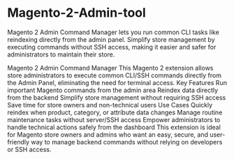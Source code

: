 # Magento-2-Admin-tool
Magento 2 Admin Command Manager lets you run common CLI tasks like reindexing directly from the admin panel. Simplify store management by executing commands without SSH access, making it easier and safer for administrators to maintain their store.


Magento 2 Admin Command Manager  This Magento 2 extension allows store administrators to execute common CLI/SSH commands directly from the Admin Panel, eliminating the need for terminal access.  Key Features  Run important Magento commands from the admin area  Reindex data directly from the backend  Simplify store management without requiring SSH access  Save time for store owners and non-technical users  Use Cases  Quickly reindex when product, category, or attribute data changes  Manage routine maintenance tasks without server/SSH access  Empower administrators to handle technical actions safely from the dashboard  This extension is ideal for Magento store owners and admins who want an easy, secure, and user-friendly way to manage backend commands without relying on developers or SSH access.

